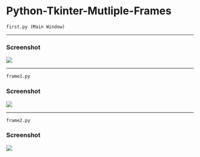 # Python-Tkinter-Mutliple-Frames

<code>first.py (Main Window)</code>
<hr>
<h3>Screenshot</h3>
<img src="Capture1.PNG" />

<hr>
<code>frame1.py</code>
<h3>Screenshot</h3>
<img src="Capture1.PNG" />

<hr>
<code>frame2.py</code>
<h3>Screenshot</h3>
<img src="Capture3.PNG" />

